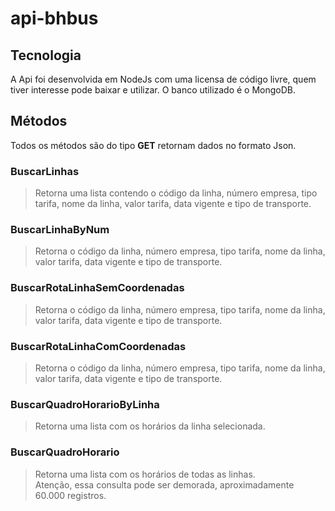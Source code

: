 # api-bhbus

## Tecnologia
 A Api foi desenvolvida em NodeJs com uma licensa de código livre, quem tiver interesse pode baixar e utilizar.
 O banco utilizado é o MongoDB.
## Métodos
Todos os métodos são do tipo <b>GET</b> retornam dados no formato Json.

### BuscarLinhas
 > Retorna uma lista contendo o código da linha, número empresa, tipo tarifa, nome da linha, valor tarifa, data vigente e tipo de transporte.
 
### BuscarLinhaByNum
> Retorna o código da linha, número empresa, tipo tarifa, nome da linha, valor tarifa, data vigente e tipo de transporte.

### BuscarRotaLinhaSemCoordenadas
> Retorna o código da linha, número empresa, tipo tarifa, nome da linha, valor tarifa, data vigente e tipo de transporte.

### BuscarRotaLinhaComCoordenadas
> Retorna o código da linha, número empresa, tipo tarifa, nome da linha, valor tarifa, data vigente e tipo de transporte.

### BuscarQuadroHorarioByLinha
 > Retorna uma lista com os horários da linha selecionada.
 
### BuscarQuadroHorario
 > Retorna uma lista com os horários de todas as linhas.<br>
 Atenção, essa consulta pode ser demorada, aproximadamente 60.000 registros.
